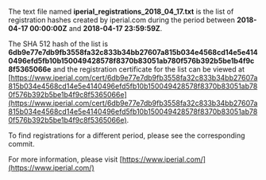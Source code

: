 The text file named **iperial_registrations_2018_04_17.txt** is the list of registration hashes created by iperial.com during the period between **2018-04-17 00:00:00Z** and **2018-04-17 23:59:59Z**.

The SHA 512 hash of the list is **6db9e77e7db9fb3558fa32c833b34bb27607a815b034e4568cd14e5e4140496efd5fb10b150049428578f8370b83051ab780f576b392b5be1b4f9c8f5365066e** and the registration certificate for the list can be viewed at [https://www.iperial.com/cert/6db9e77e7db9fb3558fa32c833b34bb27607a815b034e4568cd14e5e4140496efd5fb10b150049428578f8370b83051ab780f576b392b5be1b4f9c8f5365066e](https://www.iperial.com/cert/6db9e77e7db9fb3558fa32c833b34bb27607a815b034e4568cd14e5e4140496efd5fb10b150049428578f8370b83051ab780f576b392b5be1b4f9c8f5365066e).

To find registrations for a different period, please see the corresponding commit.

For more information, please visit [https://www.iperial.com/](https://www.iperial.com/)
